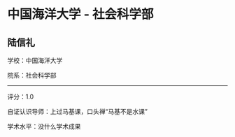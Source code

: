 # 中国海洋大学 - 社会科学部

## 陆信礼

学校：中国海洋大学

院系：社会科学部

* * *

评分：1.0

自证认识导师：上过马基课，口头禅“马基不是水课”

学术水平：没什么学术成果